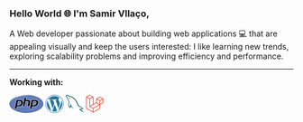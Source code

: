### Hello World 🌐 I'm Samir Vllaço,

A Web developer passionate about building web applications 💻 that are appealing visually and keep the users interested: I like learning new trends, exploring scalability problems and improving efficiency and performance.




<hr>

**Working with:**

<a href="https://www.php.net/" title="PHP"><img src="icons/php.png" /></a>
<a href="https://wordpress.org/" title="WordPress"><img src="icons/wordpress.png" /></a>
<a href="https://www.mysql.com/" title="MySQL"><img src="icons/mysql.png" /></a>
<a href="https://laravel.com/" title="Laravel"><img src="icons/laravel.png" /></a>



